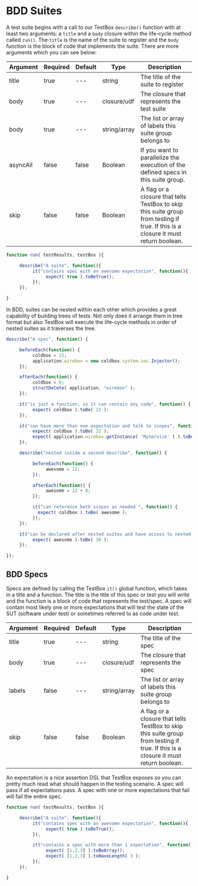 # BDD Suites

A test suite begins with a call to our TestBox `describe()` function with at least two arguments: a `title` and a `body` closure within the life-cycle method called `run()`. The `title` is the name of the suite to register and the `body` function is the block of code that implements the suite. There are more arguments which you can see below:

|Argument|Required|Default|Type|Description|
|--|--|--|--|--|
|title|true|---|string|The title of the suite to register|
|body|true|---|closure/udf|The closure that represents the test suite|
|body|true|---|string/array |The list or array of labels this suite group belongs to|
|asyncAll |false|false|Boolean|If you want to parallelize the execution of the defined specs in this suite group.|
|skip|false|false|Boolean|A flag or a closure that tells TestBox to skip this suite group from testing if true. If this is a closure it must return boolean.|

```javascript
function run( testResults, testBox ){

     describe("A suite", function(){
          it("contains spec with an awesome expectation", function(){
               expect( true ).toBeTrue();
          });
     });

}
```

In BDD, suites can be nested within each other which provides a great capability of building trees of tests. Not only does it arrange them in tree format but also TestBox will execute the life-cycle methods in order of nested suites as it traverses the tree.

```javascript
describe("A spec", function() {

     beforeEach(function() {
          coldbox = 22;
          application.wirebox = new coldbox.system.ioc.Injector();
     });

     afterEach(function() {
          coldbox = 0;
          structDelete( application, "wirebox" );
     });

     it("is just a function, so it can contain any code", function() {
          expect( coldbox ).toBe( 22 );
     });

     it("can have more than one expectation and talk to scopes", function() {
          expect( coldbox ).toBe( 22 );
          expect( application.wirebox.getInstance( 'MyService' ) ).toBeComponent();
     });

     describe("nested inside a second describe", function() {

          beforeEach(function() {
               awesome = 22;
          });

          afterEach(function() {
               awesome = 22 + 8;
          });

          it("can reference both scopes as needed ", function() {
            expect( coldbox ).toBe( awesome );
          });
     });

     it("can be declared after nested suites and have access to nested variables", function() {
          expect( awesome ).toBe( 30 );
     });

});
```
## BDD Specs

Specs are defined by calling the TestBox `it()` global function, which takes in a title and a function. The title is the title of this spec or test you will write and the function is a block of code that represents the test/spec. A spec will contain most likely one or more expectations that will test the state of the SUT (software under test) or sometimes referred to as code under test.

|Argument|Required|Default|Type|Description|
|--|--|--|--|--|
|title|true|---|string|The title of the spec|
|body|true|---|closure/udf|The closure that represents the spec|
|labels|false|---|string/array |The list or array of labels this suite group belongs to|
|skip|false|false|Boolean|A flag or a closure that tells TestBox to skip this suite group from testing if true. If this is a closure it must return boolean.|

An expectation is a nice assertion DSL that TestBox exposes so you can pretty much read what should happen in the testing scenario. A spec will pass if all expectations pass. A spec with one or more expectations that fail will fail the entire spec.

```javascript
function run( testResults, testBox ){

     describe("A suite", function(){
          it("contains spec with an awesome expectation", function(){
               expect( true ).toBeTrue();
          });

          it("contains a spec with more than 1 expectation", function(){
               expect( [1,2,3] ).toBeArray();
               expect( [1,2,3] ).toHaveLength( 3 );
          });
     });

}
```


